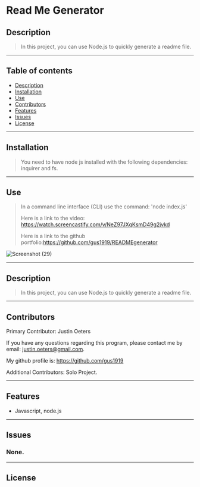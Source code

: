 # **Read Me Generator** 
  
  ## Description
  
  >In this project, you can use Node.js to quickly generate a readme file.
  
  ---
  ## Table of contents
  * [Description](#sescription)
  * [Installation](#installation)
  * [Use](#use)
  * [Contributors](#contributors)
  * [Features](#features)
  * [Issues](#issues)
  * [License](#license)
  ---
  ## Installation
   
   >You need to have node js installed with the following dependencies: inquirer and fs.
 
  ---
  ## Use

  >In a command line interface (CLI) use the command: 'node index.js'
  >
  >Here is a link to the video: https://watch.screencastify.com/v/NeZ97JXqKsmD49g2jvkd 
  >
  >Here is a link to the github portfolio:https://github.com/gus1919/READMEgenerator
  >
  ![Screenshot (29)](https://user-images.githubusercontent.com/86876335/134813102-8bdebf9f-d864-463c-80e7-63b6bfc44356.png)

  ---
  ## Description
  
  >In this project, you can use Node.js to quickly generate a readme file.
  
  ---
  ## Contributors

  Primary Contributor: Justin Oeters
  
  If you have any questions regarding this program, please contact me by email: justin.oeters@gmail.com.
  
  My github profile is: https://github.com/gus1919

  Additional Contributors: Solo Project.

  ---
  ## Features
  *  Javascript, node.js
  ---
  ## Issues

  ### None. 
  
  ---
  ## License
  

  
  
  

